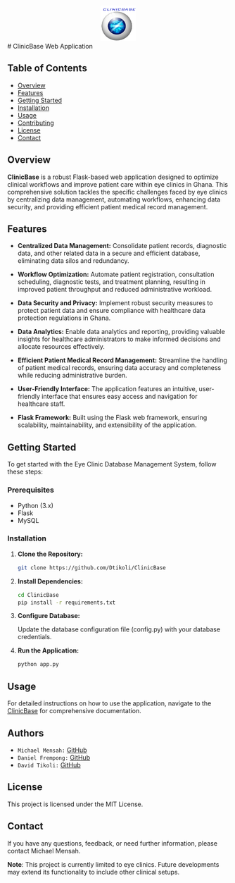 <div align="center"><img src="dashboards/static/images/Logo.png" alt="Logo" width="80" height="80"> </div>
# ClinicBase Web Application

## Table of Contents

- [Overview](#overview)
- [Features](#features)
- [Getting Started](#getting-started)
- [Installation](#installation)
- [Usage](#usage)
- [Contributing](#contributing)
- [License](#license)
- [Contact](#contact)

## Overview

**ClinicBase** is a robust Flask-based web application designed to optimize clinical workflows and improve patient care within eye clinics in Ghana. This comprehensive solution tackles the specific challenges faced by eye clinics by centralizing data management, automating workflows, enhancing data security, and providing efficient patient medical record management.

## Features

- **Centralized Data Management:** Consolidate patient records, diagnostic data, and other related data in a secure and efficient database, eliminating data silos and redundancy.

- **Workflow Optimization:** Automate patient registration, consultation  scheduling, diagnostic tests, and treatment planning, resulting in improved patient throughput and reduced administrative workload.

- **Data Security and Privacy:** Implement robust security measures to protect patient data and ensure compliance with healthcare data protection regulations in Ghana.

- **Data Analytics:** Enable data analytics and reporting, providing valuable insights for healthcare administrators to make informed decisions and allocate resources effectively.

- **Efficient Patient Medical Record Management:** Streamline the handling of patient medical records, ensuring data accuracy and completeness while reducing administrative burden.

- **User-Friendly Interface:** The application features an intuitive, user-friendly interface that ensures easy access and navigation for healthcare staff.

- **Flask Framework:** Built using the Flask web framework, ensuring scalability, maintainability, and extensibility of the application.

## Getting Started

To get started with the Eye Clinic Database Management System, follow these steps:

### Prerequisites

- Python (3.x)
- Flask
- MySQL

### Installation

1. **Clone the Repository:**

    ```sh
    git clone https://github.com/Dtikoli/ClinicBase
    ```

2. **Install Dependencies:**

    ```sh
    cd ClinicBase
    pip install -r requirements.txt
    ```

3. **Configure Database:**

    Update the database configuration file (config.py) with your database credentials.

4. **Run the Application:**

    ```sh
    python app.py
    ```

## Usage

For detailed instructions on how to use the application, navigate to the [ClinicBase](#) for comprehensive documentation.

## Authors

- `Michael Mensah:` [GitHub](https://github.com/michaelmensa)
- `Daniel Frempong:` [GitHub](https://github.com/Gig2341)
- `David Tikoli:` [GitHub](https://github.com/Dtikoli)

## License

This project is licensed under the MIT License.

## Contact

If you have any questions, feedback, or need further information, please contact Michael Mensah.


**Note**: This project is currently limited to eye clinics. Future developments may extend its functionality to include other clinical setups.
